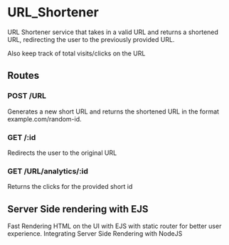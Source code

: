 # URL_Shortener

URL Shortener service that takes in a valid URL and returns a shortened URL, redirecting the user to the previously provided URL. 

Also keep track of total visits/clicks on the URL

## Routes 

### POST /URL  
Generates a new short URL and returns the shortened URL in the format example.com/random-id.

### GET /:id 
Redirects the user to the original URL

### GET /URL/analytics/:id
Returns the clicks for the provided short id

## Server Side rendering with EJS
Fast Rendering HTML on the UI with EJS with static router for better user experience.
Integrating Server Side Rendering with NodeJS